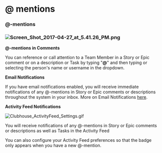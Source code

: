 # @ mentions

### @-mentions

### ![Screen\_Shot\_2017-04-27\_at\_5.41.26\_PM.png](https://help.shortcut.com/hc/article_attachments/4402074307092/Screen_Shot_2017-04-27_at_5.41.26_PM.png)

**@-mentions in Comments**

You can reference or call attention to a Team Member in a Story or Epic comment or on a description or Task  by typing "**@**" and then typing or selecting the person's name or username in the dropdown.

**Email Notifications**

If you have email notifications enabled, you will receive immediate notifications of any @-mentions in Story or Epic comments or descriptions throughout the system in your inbox. More on Email Notifications [here](https://help.clubhouse.io/hc/en-us/articles/205268919-Clubhouse-Email-Notifications).&#x20;

**Activity Feed Notifications**

![Clubhouse\_ActivityFeed\_Settings.gif](https://help.shortcut.com/hc/article_attachments/115012155803/Clubhouse_ActivityFeed_Settings.gif)

You will receive notifications of any @-mentions in Story or Epic comments or descriptions as well as Tasks in the Activity Feed

You can also configure your Activity Feed preferences so that the badge only appears when you have a new @-mention.&#x20;
